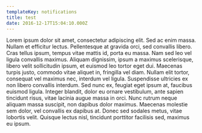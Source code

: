 ```yaml
---
templateKey: notifications
title: test
date: 2016-12-17T15:04:10.000Z
---
```

Lorem ipsum dolor sit amet, consectetur adipiscing elit. Sed ac enim massa. Nullam et efficitur lectus. Pellentesque at gravida orci, sed convallis libero. Cras tellus ipsum, tempus vitae mattis id, porta eu massa. Nam sed leo vel ligula convallis maximus. Aliquam dignissim, ipsum a maximus scelerisque, libero velit sollicitudin ipsum, et euismod leo tortor eget dui. Maecenas turpis justo, commodo vitae aliquet in, fringilla vel diam. Nullam elit tortor, consequat vel maximus nec, interdum vel ligula. Suspendisse ultricies ex non libero convallis interdum. Sed nunc ex, feugiat eget ipsum at, faucibus euismod ligula. Integer blandit, dolor eu ornare vestibulum, ante sapien tincidunt risus, vitae lacinia augue massa in orci. Nunc rutrum neque aliquam massa suscipit, non dapibus dolor maximus. Maecenas molestie sem dolor, vel convallis ex dapibus at. Donec sed sodales metus, vitae lobortis velit. Quisque lectus nisl, tincidunt porttitor facilisis sed, maximus eu ipsum.